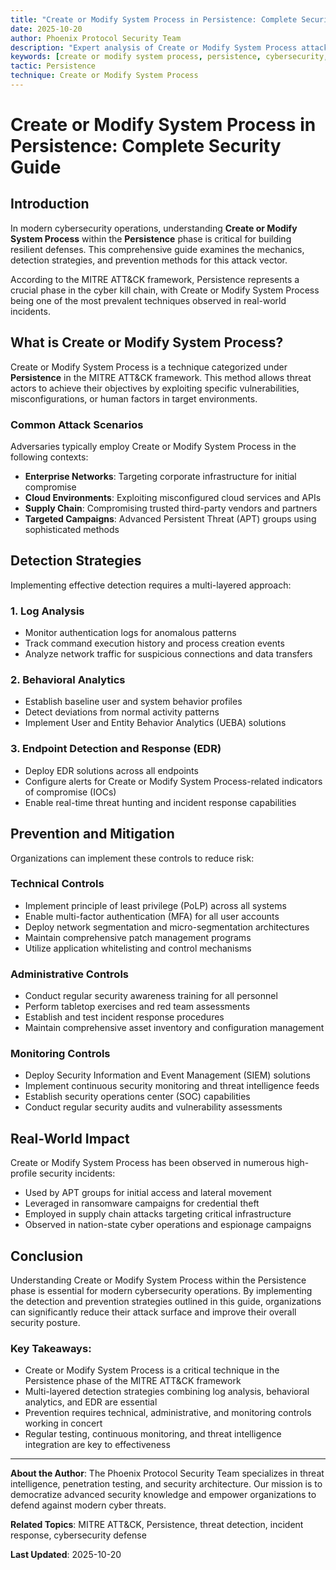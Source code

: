 ```yaml
---
title: "Create or Modify System Process in Persistence: Complete Security Guide"
date: 2025-10-20
author: Phoenix Protocol Security Team
description: "Expert analysis of Create or Modify System Process attacks in Persistence. Detection methods, prevention strategies, and real-world defense techniques."
keywords: [create or modify system process, persistence, cybersecurity, MITRE ATT&CK, threat detection]
tactic: Persistence
technique: Create or Modify System Process
---
```


# Create or Modify System Process in Persistence: Complete Security Guide

## Introduction

In modern cybersecurity operations, understanding **Create or Modify System Process** within the **Persistence** phase is critical for building resilient defenses. This comprehensive guide examines the mechanics, detection strategies, and prevention methods for this attack vector.

According to the MITRE ATT&CK framework, Persistence represents a crucial phase in the cyber kill chain, with Create or Modify System Process being one of the most prevalent techniques observed in real-world incidents.

## What is Create or Modify System Process?

Create or Modify System Process is a technique categorized under **Persistence** in the MITRE ATT&CK framework. This method allows threat actors to achieve their objectives by exploiting specific vulnerabilities, misconfigurations, or human factors in target environments.

### Common Attack Scenarios

Adversaries typically employ Create or Modify System Process in the following contexts:

- **Enterprise Networks**: Targeting corporate infrastructure for initial compromise
- **Cloud Environments**: Exploiting misconfigured cloud services and APIs
- **Supply Chain**: Compromising trusted third-party vendors and partners
- **Targeted Campaigns**: Advanced Persistent Threat (APT) groups using sophisticated methods

## Detection Strategies

Implementing effective detection requires a multi-layered approach:

### 1. Log Analysis
- Monitor authentication logs for anomalous patterns
- Track command execution history and process creation events
- Analyze network traffic for suspicious connections and data transfers

### 2. Behavioral Analytics
- Establish baseline user and system behavior profiles
- Detect deviations from normal activity patterns
- Implement User and Entity Behavior Analytics (UEBA) solutions

### 3. Endpoint Detection and Response (EDR)
- Deploy EDR solutions across all endpoints
- Configure alerts for Create or Modify System Process-related indicators of compromise (IOCs)
- Enable real-time threat hunting and incident response capabilities

## Prevention and Mitigation

Organizations can implement these controls to reduce risk:

### Technical Controls
- Implement principle of least privilege (PoLP) across all systems
- Enable multi-factor authentication (MFA) for all user accounts
- Deploy network segmentation and micro-segmentation architectures
- Maintain comprehensive patch management programs
- Utilize application whitelisting and control mechanisms

### Administrative Controls
- Conduct regular security awareness training for all personnel
- Perform tabletop exercises and red team assessments
- Establish and test incident response procedures
- Maintain comprehensive asset inventory and configuration management

### Monitoring Controls
- Deploy Security Information and Event Management (SIEM) solutions
- Implement continuous security monitoring and threat intelligence feeds
- Establish security operations center (SOC) capabilities
- Conduct regular security audits and vulnerability assessments

## Real-World Impact

Create or Modify System Process has been observed in numerous high-profile security incidents:

- Used by APT groups for initial access and lateral movement
- Leveraged in ransomware campaigns for credential theft
- Employed in supply chain attacks targeting critical infrastructure
- Observed in nation-state cyber operations and espionage campaigns

## Conclusion

Understanding Create or Modify System Process within the Persistence phase is essential for modern cybersecurity operations. By implementing the detection and prevention strategies outlined in this guide, organizations can significantly reduce their attack surface and improve their overall security posture.

### Key Takeaways:

- Create or Modify System Process is a critical technique in the Persistence phase of the MITRE ATT&CK framework
- Multi-layered detection strategies combining log analysis, behavioral analytics, and EDR are essential
- Prevention requires technical, administrative, and monitoring controls working in concert
- Regular testing, continuous monitoring, and threat intelligence integration are key to effectiveness

---

**About the Author**: The Phoenix Protocol Security Team specializes in threat intelligence, penetration testing, and security architecture. Our mission is to democratize advanced security knowledge and empower organizations to defend against modern cyber threats.

**Related Topics**: MITRE ATT&CK, Persistence, threat detection, incident response, cybersecurity defense

**Last Updated**: 2025-10-20
